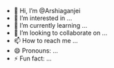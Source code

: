 - 👋 Hi, I’m @Arshiaganjei
- 👀 I’m interested in ...
- 🌱 I’m currently learning ...
- 💞️ I’m looking to collaborate on ...
- 📫 How to reach me ...
- 😄 Pronouns: ...
- ⚡ Fun fact: ...

<!---
Arshiaganjei/Arshiaganjei is a ✨ special ✨ repository because its `README.md` (this file) appears on your GitHub profile.
You can click the Preview link to take a look at your changes.
--->
